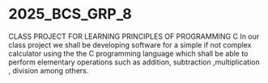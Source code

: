 # 2025_BCS_GRP_8
CLASS PROJECT FOR LEARNING PRINCIPLES OF PROGRAMMING C
In our class project we shall be developing software for a simple if not complex calculator using the the C programming language which shall be able to perform elementary operations such as addition, subtraction ,multiplication , division among others.